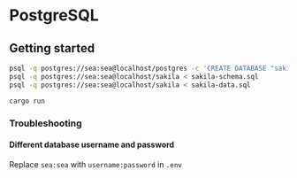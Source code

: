 # PostgreSQL

## Getting started

```sh
psql -q postgres://sea:sea@localhost/postgres -c 'CREATE DATABASE "sakila"'
psql -q postgres://sea:sea@localhost/sakila < sakila-schema.sql
psql -q postgres://sea:sea@localhost/sakila < sakila-data.sql
```

```sh
cargo run
```

### Troubleshooting

#### Different database username and password
Replace `sea:sea` with `username:password` in `.env`